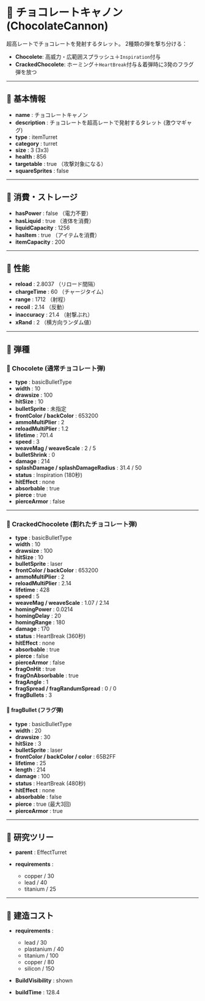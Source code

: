 
# 🍫 チョコレートキャノン (ChocolateCannon)

超高レートでチョコレートを発射するタレット。
2種類の弾を撃ち分ける：

* **Chocolete**: 高威力・広範囲スプラッシュ＋`Inspiration`付与
* **CrackedChocolete**: ホーミング＋`HeartBreak`付与＆着弾時に3発のフラグ弾を放つ

---

## 🔹 基本情報

* **name** : チョコレートキャノン
* **description** : チョコレートを超高レートで発射するタレット (激ウマギャグ)
* **type** : itemTurret
* **category** : turret
* **size** : 3 (3x3)
* **health** : 856
* **targetable** : true （攻撃対象になる）
* **squareSprites** : false

---

## 🔹 消費・ストレージ

* **hasPower** : false （電力不要）
* **hasLiquid** : true （液体を消費）
* **liquidCapacity** : 1256
* **hasItem** : true （アイテムを消費）
* **itemCapacity** : 200

---

## 🔹 性能

* **reload** : 2.8037 （リロード間隔）
* **chargeTime** : 60 （チャージタイム）
* **range** : 1712 （射程）
* **recoil** : 2.14 （反動）
* **inaccuracy** : 21.4 （射撃ぶれ）
* **xRand** : 2 （横方向ランダム値）

---

## 🔹 弾種

### 🍫 Chocolete (通常チョコレート弾)

* **type** : basicBulletType
* **width** : 10
* **drawsize** : 100
* **hitSize** : 10
* **bulletSprite** : 未指定
* **frontColor / backColor** : 653200
* **ammoMultiPlier** : 2
* **reloadMultiPlier** : 1.2
* **lifetime** : 701.4
* **speed** : 3
* **weaveMag / weaveScale** : 2 / 5
* **bulletShrink** : 0
* **damage** : 214
* **splashDamage / splashDamageRadius** : 31.4 / 50
* **status** : Inspiration (180秒)
* **hitEffect** : none
* **absorbable** : true
* **pierce** : true
* **pierceArmor** : false

---

### 🍫 CrackedChocolete (割れたチョコレート弾)

* **type** : basicBulletType
* **width** : 10
* **drawsize** : 100
* **hitSize** : 10
* **bulletSprite** : laser
* **frontColor / backColor** : 653200
* **ammoMultiPlier** : 2
* **reloadMultiPlier** : 2.14
* **lifetime** : 428
* **speed** : 5
* **weaveMag / weaveScale** : 1.07 / 2.14
* **homingPower** : 0.0214
* **homingDelay** : 20
* **homingRange** : 180
* **damage** : 170
* **status** : HeartBreak (360秒)
* **hitEffect** : none
* **absorbable** : true
* **pierce** : false
* **pierceArmor** : false
* **fragOnHit** : true
* **fragOnAbsorbable** : true
* **fragAngle** : 1
* **fragSpread / fragRandumSpread** : 0 / 0
* **fragBullets** : 3

#### 🔸 fragBullet (フラグ弾)

* **type** : basicBulletType
* **width** : 20
* **drawsize** : 30
* **hitSize** : 3
* **bulletSprite** : laser
* **frontColor / backColor / color** : 65B2FF
* **lifetime** : 25
* **length** : 214
* **damage** : 100
* **status** : HeartBreak (480秒)
* **hitEffect** : none
* **absorbable** : false
* **pierce** : true (最大3回)
* **pierceArmor** : true

---

## 🔹 研究ツリー

* **parent** : EffectTurret
* **requirements** :

  * copper / 30
  * lead / 40
  * titanium / 25

---

## 🔹 建造コスト

* **requirements** :

  * lead / 30
  * plastanium / 40
  * titanium / 100
  * copper / 80
  * silicon / 150
* **BuildVisibility** : shown
* **buildTime** : 128.4

